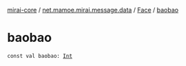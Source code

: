 [mirai-core](../../index.md) / [net.mamoe.mirai.message.data](../index.md) / [Face](index.md) / [baobao](./baobao.md)

# baobao

`const val baobao: `[`Int`](https://kotlinlang.org/api/latest/jvm/stdlib/kotlin/-int/index.html)